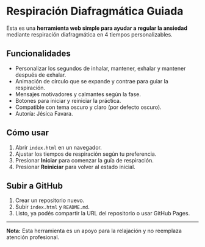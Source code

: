 # Respiración Diafragmática Guiada

Esta es una **herramienta web simple para ayudar a regular la ansiedad** mediante respiración diafragmática en 4 tiempos personalizables.

## Funcionalidades

- Personalizar los segundos de inhalar, mantener, exhalar y mantener después de exhalar.
- Animación de círculo que se expande y contrae para guiar la respiración.
- Mensajes motivadores y calmantes según la fase.
- Botones para iniciar y reiniciar la práctica.
- Compatible con tema oscuro y claro (por defecto oscuro).
- Autoría: Jésica Favara.

## Cómo usar

1. Abrir `index.html` en un navegador.
2. Ajustar los tiempos de respiración según tu preferencia.
3. Presionar **Iniciar** para comenzar la guía de respiración.
4. Presionar **Reiniciar** para volver al estado inicial.

## Subir a GitHub

1. Crear un repositorio nuevo.
2. Subir `index.html` y `README.md`.
3. Listo, ya podés compartir la URL del repositorio o usar GitHub Pages.

---

**Nota:** Esta herramienta es un apoyo para la relajación y no reemplaza atención profesional.